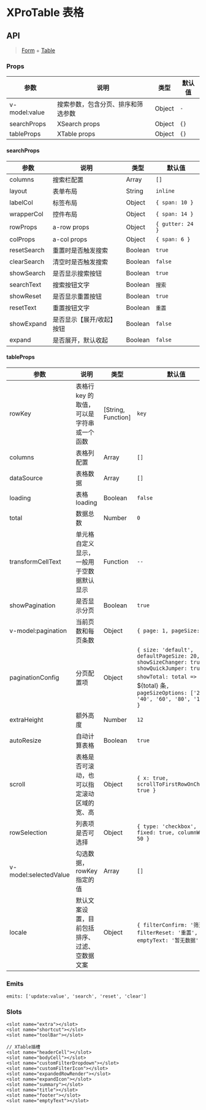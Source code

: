 # XProTable 表格

## API

> [Form](https://www.antdv.com/components/form-cn) + [Table](https://www.antdv.com/components/table-cn)

### Props

| 参数 | 说明 | 类型 | 默认值 |
| --- | --- | --- | --- |
| v-model:value | 搜索参数，包含分页、排序和筛选参数 | Object | `-` |
| searchProps | XSearch props | Object | `{}` |
| tableProps | XTable props | Object | `{}` |

#### searchProps

| 参数 | 说明 | 类型 | 默认值 |
| --- | --- | --- | --- |
| columns | 搜索栏配置 | Array | `[]` |
| layout | 表单布局 | String | `inline` |
| labelCol | 标签布局 | Object | `{ span: 10 }` |
| wrapperCol | 控件布局 | Object | `{ span: 14 }` |
| rowProps |a-row props | Object | `{ gutter: 24 }` |
| colProps | a-col props | Object | `{ span: 6 }` |
| resetSearch | 重置时是否触发搜索 | Boolean | `true` |
| clearSearch | 清空时是否触发搜索 | Boolean | `false` |
| showSearch | 是否显示搜索按钮 | Boolean | `true` |
| searchText | 搜索按钮文字 | Boolean | `搜索` |
| showReset | 是否显示重置按钮 | Boolean | `true` |
| resetText | 重置按钮文字 | Boolean | `重置` |
| showExpand | 是否显示【展开/收起】按钮 | Boolean | `false` |
| expand | 是否展开，默认收起 | Boolean | `false` |

#### tableProps

| 参数 | 说明 | 类型 | 默认值 |
| --- | --- | --- | --- |
| rowKey | 表格行 key 的取值，可以是字符串或一个函数 | [String, Function] | `key` |
| columns | 表格列配置 | Array | `[]` |
| dataSource | 表格数据 | Array | `[]` |
| loading | 表格 loading | Boolean | `false` |
| total | 数据总数 | Number | `0` |
| transformCellText | 单元格自定义显示，一般用于空数据默认显示 | Function | `--` |
| showPagination | 是否显示分页 | Boolean | `true` |
| v-model:pagination | 当前页数和每页条数 | Object | `{ page: 1, pageSize: 20 }` |
| paginationConfig | 分页配置项 | Object | `{ size: 'default', defaultPageSize: 20, showSizeChanger: true, showQuickJumper: true, showTotal: total => `共 ${total} 条`, pageSizeOptions: ['20', '40', '60', '80', '100'] }` |
| extraHeight | 额外高度 | Number | `12` |
| autoResize | 自动计算表格 | Boolean | `true` |
| scroll | 表格是否可滚动，也可以指定滚动区域的宽、高 | Object | `{ x: true, scrollToFirstRowOnChange: true }` |
| rowSelection | 列表项是否可选择 | Object | `{ type: 'checkbox', fixed: true, columnWidth: 50 }` |
| v-model:selectedValue | 勾选数据，rowKey 指定的值 | Array | `[]` |
| locale | 默认文案设置，目前包括排序、过滤、空数据文案 | Object | `{ filterConfirm: '筛选', filterReset: '重置', emptyText: '暂无数据' }` |

### Emits

```vue
emits: ['update:value', 'search', 'reset', 'clear']
```

### Slots

```vue
<slot name="extra"></slot>
<slot name="shortcut"></slot>
<slot name="toolBar"></slot>

// XTable插槽
<slot name="headerCell"></slot>
<slot name="bodyCell"></slot>
<slot name="customFilterDropdown"></slot>
<slot name="customFilterIcon"></slot>
<slot name="expandedRowRender"></slot>
<slot name="expandIcon"></slot>
<slot name="summary"></slot>
<slot name="title"></slot>
<slot name="footer"></slot>
<slot name="emptyText"></slot>
```
